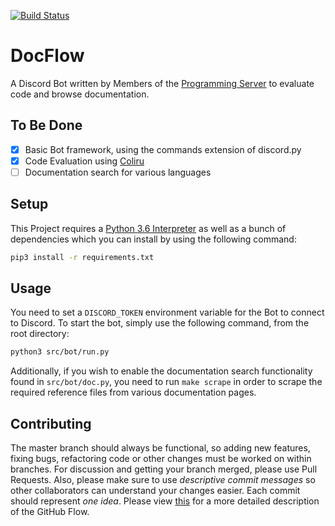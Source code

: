 [![Build Status](https://travis-ci.org/strinking/docflow.svg?branch=master)](https://travis-ci.org/strinking/docflow)
# DocFlow
A Discord Bot written by Members of the [Programming Server](https://discord.gg/010z0Kw1A9ql5c1Qe) 
to evaluate code and browse documentation.

## To Be Done
- [X] Basic Bot framework, using the commands extension of discord.py
- [X] Code Evaluation using [Coliru](http://coliru.stacked-crooked.com)
- [ ] Documentation search for various languages

## Setup
This Project requires a [Python 3.6 Interpreter](https://www.python.org/downloads/) as well
as a bunch of dependencies which you can install by using the following command:
```bash
pip3 install -r requirements.txt
```

## Usage
You need to set a `DISCORD_TOKEN` environment variable for the Bot to connect to Discord. 
To start the bot, simply use the following command, from the root directory:

```bash
python3 src/bot/run.py
```

Additionally, if you wish to enable the documentation search functionality found in
`src/bot/doc.py`, you need to run `make scrape` in order to scrape the required 
reference files from various documentation pages.

## Contributing
The master branch should always be functional, so adding new features, fixing bugs,
refactoring code or other changes must be worked on within branches. 
For discussion and getting your branch merged, please use Pull Requests. 
Also, please make sure to use *descriptive commit messages* so other collaborators
can understand your changes easier. Each commit should represent *one idea*. 
Please view [this](https://guides.github.com/introduction/flow/) for a more 
detailed description of the GitHub Flow.
